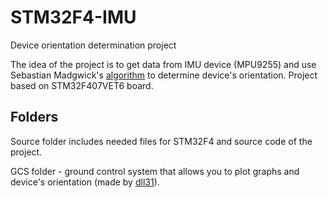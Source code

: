 # STM32F4-IMU
Device orientation determination project

The idea of the project is to get data from IMU device (MPU9255) and use Sebastian Madgwick's [algorithm](http://x-io.co.uk/res/doc/madgwick_internal_report.pdf) to determine device's orientation. Project based on STM32F407VET6 board.

## Folders
Source folder includes needed files for STM32F4 and source code of the project.

GCS folder - ground control system that allows you to plot graphs and device's orientation (made by [dll31](https://github.com/dll31)).
